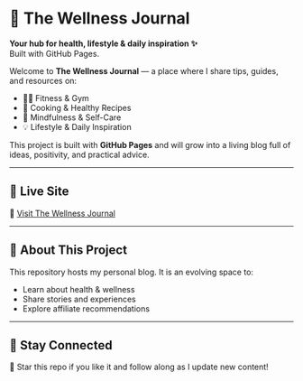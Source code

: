 # 🌿 The Wellness Journal  

**Your hub for health, lifestyle & daily inspiration ✨**  
Built with GitHub Pages.  

Welcome to **The Wellness Journal** — a place where I share tips, guides, and resources on:  
- 🏋️‍♂️ Fitness & Gym  
- 🍳 Cooking & Healthy Recipes  
- 🧘 Mindfulness & Self-Care  
- 💡 Lifestyle & Daily Inspiration  

This project is built with **GitHub Pages** and will grow into a living blog full of ideas, positivity, and practical advice.  

---

## 🚀 Live Site  
🔗 [Visit The Wellness Journal](https://ann-creates.github.io/thewellnessjournal/)  

---

## 📝 About This Project  
This repository hosts my personal blog. It is an evolving space to:  
- Learn about health & wellness  
- Share stories and experiences  
- Explore affiliate recommendations  

---

## 💖 Stay Connected  
🌟 Star this repo if you like it and follow along as I update new content!
